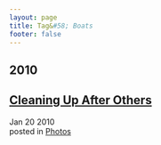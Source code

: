 ```yaml
---
layout: page
title: Tag&#58; Boats
footer: false
---
```


<div id="blog-archives" class="category">
<h2>2010</h2>

<article>
<h1><a href="/2010/01/20/cleaning-up-after-others/index.html">Cleaning Up After Others</a></h1>
<time datetime="2010-01-20T00:00:00-06:00" pubdate><span class='month'>Jan</span> <span class='day'>20</span> <span class='year'>2010</span></time>
<footer>
<span class="categories">posted in 
<a href='/categories/photos/'>Photos</a></span>
</footer>
</article>
</div>

